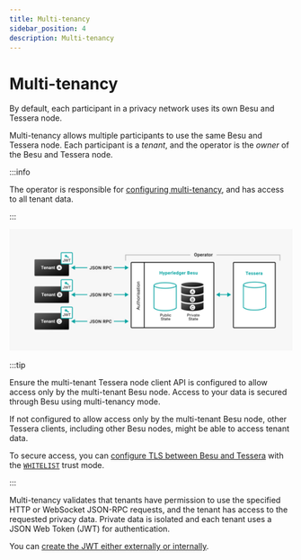 ```yaml
---
title: Multi-tenancy
sidebar_position: 4
description: Multi-tenancy
---
```


# Multi-tenancy

By default, each participant in a privacy network uses its own Besu and Tessera node.

Multi-tenancy allows multiple participants to use the same Besu and Tessera node. Each participant is a _tenant_, and the operator is the _owner_ of the Besu and Tessera node.

:::info

The operator is responsible for [configuring multi-tenancy](../../tutorials/privacy/multi-tenancy.md), and has access to all tenant data.

:::

![Multi-tenancy](../../../assets/images/Multi-tenancy.png)

:::tip

Ensure the multi-tenant Tessera node client API is configured to allow access only by the multi-tenant Besu node. Access to your data is secured through Besu using multi-tenancy mode.

If not configured to allow access only by the multi-tenant Besu node, other Tessera clients, including other Besu nodes, might be able to access tenant data.

To secure access, you can [configure TLS between Besu and Tessera](../../how-to/configure/tls/client-and-server.md) with the [`WHITELIST`](https://docs.tessera.consensys.net/en/stable/HowTo/Configure/TLS/#whitelist) trust mode.

:::

Multi-tenancy validates that tenants have permission to use the specified HTTP or WebSocket JSON-RPC requests, and the tenant has access to the requested privacy data. Private data is isolated and each tenant uses a JSON Web Token (JWT) for authentication.

You can [create the JWT either externally or internally](../../../public-networks/how-to/use-besu-api/authenticate.md).
